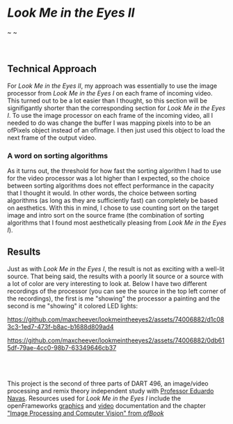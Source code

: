 # _Look Me in the Eyes II_

~      ~
<br><br><br>
## Technical Approach
For _Look Me in the Eyes II_, my approach was essentially to use the image processor from _Look Me in the Eyes I_ on each frame of incoming video. This turned out to be a lot easier than I thought, so this section will be signifigantly shorter than the corresponding section for _Look Me in the Eyes I_. To use the image processor on each frame of the incoming video, all I needed to do was change the buffer I was mapping pixels into to be an ofPixels object instead of an ofImage. I then just used this object to load the next frame of the output video.
### A word on sorting algorithms
As it turns out, the threshold for how fast the sorting algorithm I had to use for the video processor was a lot higher than I expected, so the choice between sorting algorithms does not effect performance in the capacity that I thought it would. In other words, the choice between sorting algorithms (as long as they are sufficiently fast) can completely be based on aesthetics. With this in mind, I chose to use counting sort on the target image and intro sort on the source frame (the combination of sorting algorithms that I found most aesthetically pleasing from _Look Me in the Eyes I_).

## Results
Just as with _Look Me in the Eyes I_, the result is not as exciting with a well-lit source. That being said, the results with a poorly lit source or a source with a lot of color are very interesting to look at. Below I have two different recordings of the processor (you can see the source in the top left corner of the recordings), the first is me "showing" the processor a painting and the second is me "showing" it colored LED lights:

https://github.com/maxcheever/lookmeintheeyes2/assets/74006882/d1c083c3-1ed7-473f-b8ac-b1688d809ad4

https://github.com/maxcheever/lookmeintheeyes2/assets/74006882/0db615df-79ae-4cc0-98b7-63349646cb37


<br><br><br>
This project is the second of three parts of DART 496, an image/video processing and remix theory independent study with [Professor Eduardo Navas](http://navasse.net/docs/index.php). Resources used for _Look Me in the Eyes I_ include the openFrameworks [graphics](https://openframeworks.cc/documentation/graphics/) and [video](https://openframeworks.cc/documentation/video/) documentation and the chapter ["Image Processing and Computer Vision" from _ofBook_](https://openframeworks.cc/ofBook/chapters/image_processing_computer_vision.html)

